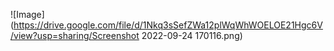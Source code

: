 ![Image](https://drive.google.com/file/d/1Nkq3sSefZWa12plWqWhWOELOE21Hgc6V/view?usp=sharing/Screenshot 2022-09-24 170116.png)

